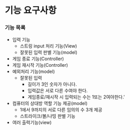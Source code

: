 # 기능 요구사항
### 기능 목록
- 입력 기능
  - 스트링 input 처리 기능(View)
  - 잘못된 입력 판별 기능(model)
- 게임 종료 기능(Controller)
- 게임 재시작 기능(Controller)
- 예외처리 기능(model)
  - 잘못된 입력
    - 길이가 3인 숫자가 아니다.
    - 입력값은 서로 다른 수여야 한다.
    - 게임종료/재시작 시 입력되는 수는 1또는 2여야한다.'
- 컴퓨터의 상대방 역할 기능 제공(model)
  - 1에서 9까지의 서로 다른 임의의 수 3개 제공
  - 스트라이크/볼/나띵 판별 기능
- 여러 출력기능(view)
